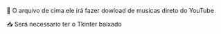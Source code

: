 🎼 O arquivo de cima ele irá fazer dowload de musicas direto do YouTube

📥 Será necessario ter o Tkinter baixado
